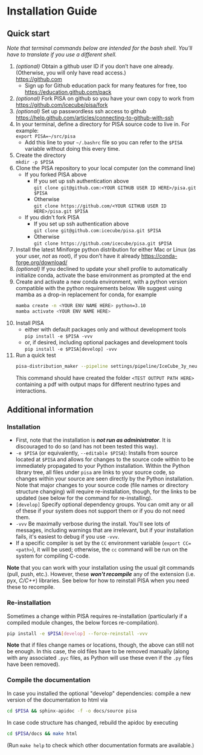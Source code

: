 # Installation Guide

## Quick start

_Note that terminal commands below are intended for the bash shell. You'll have to translate if you use a different shell._

1. _(optional)_ Obtain a github user ID if you don’t have one already. (Otherwise, you will only have read access.)<br>
    https://github.com
    * Sign up for Github education pack for many features for free, too<br>
        https://education.github.com/pack
1. _(optional)_ Fork PISA on github so you have your own copy to work from<br>
    https://github.com/icecube/pisa/fork
1. _(optional)_ Set up passwordless ssh access to github<br>
    https://help.github.com/articles/connecting-to-github-with-ssh
1. In your terminal, define a directory for PISA source code to live in. For example:<br>
    `export PISA=~/src/pisa`
    * Add this line to your `~/.bashrc` file so you can refer to the `$PISA` variable without doing this every time.
1. Create the directory<br>
    `mkdir -p $PISA`
1. Clone the PISA repository to your local computer (on the command line)
    * If you forked PISA above<br>
      * If you set up ssh authentication above<br>
         `git clone git@github.com:<YOUR GITHUB USER ID HERE>/pisa.git $PISA`
      * Otherwise<br>
         `git clone https://github.com/<YOUR GITHUB USER ID HERE>/pisa.git $PISA`
    * If you didn't fork PISA<br>
      * If you set up ssh authentication above<br>
         `git clone git@github.com:icecube/pisa.git $PISA`
      * Otherwise<br>
         `git clone https://github.com/icecube/pisa.git $PISA`
1. Install the latest Miniforge python distribution for either Mac or Linux (as your user, _not_ as root), if you don’t have it already
    https://conda-forge.org/download/
1. _(optional)_ If you declined to update your shell profile to automatically initialize conda, activate the base environment as prompted at the end
1. Create and activate a new conda environment, with a python version compatible with the python requirements below. We suggest using mamba as a drop-in replacement for conda, for example<br>
    ```bash
    mamba create -n <YOUR ENV NAME HERE> python=3.10
    mamba activate <YOUR ENV NAME HERE>
    ```
1. Install PISA
    * either with default packages only and without development tools<br>
     `pip install -e $PISA -vvv`
    * or, if desired, including optional packages and development tools<br>
     `pip install -e $PISA[develop] -vvv`
1. Run a quick test<br>
   ```bash
   pisa-distribution_maker --pipeline settings/pipeline/IceCube_3y_neutrinos.cfg --outdir <TEST OUTPUT PATH HERE> --pdf
   ```
   This command should have created the folder `<TEST OUTPUT PATH HERE>` containing a pdf with output maps for different neutrino types and interactions.



 


## Additional information

### Installation
* First, note that the installation is ***not run as administrator***. It is discouraged to do so (and has not been tested this way).
* `-e $PISA` (or equivalently, `--editable $PISA`): Installs from source located at `$PISA` and  allows for changes to the source code within to be immediately propagated to your Python installation.
   Within the Python library tree, all files under `pisa` are links to your source code, so changes within your source are seen directly by the Python installation. Note that major changes to your source code (file names or directory structure changing) will require re-installation, though, for the links to be updated (see below for the command for re-installing).
* `[develop]` Specify optional dependency groups. You can omit any or all of these if your system does not support them or if you do not need them.
* `-vvv` Be maximally verbose during the install. You'll see lots of messages, including warnings that are irrelevant, but if your installation fails, it's easiest to debug if you use `-vvv`.
* If a specific compiler is set by the `CC` environment variable (`export CC=<path>`), it will be used; otherwise, the `cc` command will be run on the system for compiling C-code.

**Note** that you can work with your installation using the usual git commands (pull, push, etc.). However, these ***won't recompile*** any of the extension (i.e. pyx, _C/C++_) libraries. See below for how to reinstall PISA when you need these to recompile.


### Re-installation

Sometimes a change within PISA requires re-installation (particularly if a compiled module changes, the below forces re-compilation).

```bash
pip install -e $PISA[develop] --force-reinstall -vvv
```

**Note** that if files change names or locations, though, the above can still not be enough.
In this case, the old files have to be removed manually (along with any associated `.pyc` files, as Python will use these even if the `.py` files have been removed).


### Compile the documentation

In case you installed the optional "develop" dependencies: compile a new version of the documentation to html via
```bash
cd $PISA && sphinx-apidoc -f -o docs/source pisa
```

In case code structure has changed, rebuild the apidoc by executing
```bash
cd $PISA/docs && make html
```
(Run `make help`  to check which other documentation formats are available.)
